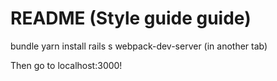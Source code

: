 # README (Style guide guide)

bundle
yarn install
rails s
webpack-dev-server (in another tab)

Then go to localhost:3000!